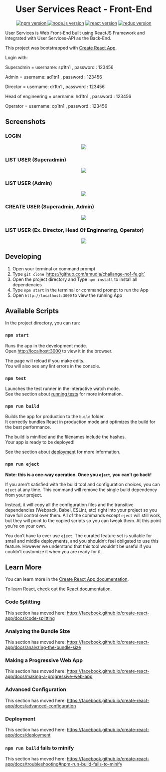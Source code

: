 <h1 align="center">User Services React - Front-End</h1>

<p align="center">
<a href="#"><img src="https://img.shields.io/badge/npm-6.13.4-brightgreen.svg?style=flat-square" alt="npm version">
</a>
<a href="#"><img src="https://img.shields.io/badge/node.js-12.14.0-blue.svg?style=flat-square" alt="node.js version"></a>
<a href="#"><img src="https://img.shields.io/badge/react-16.12.0-green.svg?style=flat-square" alt="react version"></a>
<a href="#"><img src="https://img.shields.io/badge/redux-4.0.5-informational.svg?style=flat-square" alt="redux version"></a>
</p>

User Services is Web Front-End built using ReactJS Framework and Integrated with User Services-API as the Back-End.

This project was bootstrapped with [Create React App](https://github.com/facebook/create-react-app).

Login with:
<p>
Superadmin = username: sp1tn1 , password : 123456
</p>
<p>
  Admin = username: ad1tn1 , password : 123456
</p>
<p>
  Director = username: dr1tn1 , password : 123456
</p>
<p>
  Head of engineering = username: hd1tn1 , password : 123456
</p>
<p>
  Operator = username: op1tn1 , password : 123456
</p>

## Screenshots

### LOGIN
<p align="center">
  <img src="https://user-images.githubusercontent.com/48955952/84592480-32cbab00-ae70-11ea-8073-23e0f74563fd.png">
</p>

### LIST USER (Superadmin)
<p align="center">
  <img src="https://user-images.githubusercontent.com/48955952/84592543-9e157d00-ae70-11ea-9cb3-4036c7c034c6.png">
</p>

### LIST USER (Admin)
<p align="center">
  <img src="https://user-images.githubusercontent.com/48955952/84592557-c604e080-ae70-11ea-984a-18798240c0b2.png">
</p>

### CREATE USER (Superadmin, Admin)
<p align="center">
  <img src="https://user-images.githubusercontent.com/48955952/84592543-9e157d00-ae70-11ea-9cb3-4036c7c034c6.png">
</p>

### LIST USER (Ex. Director, Head Of Enginnering, Operator)
<p align="center">
  <img src="https://user-images.githubusercontent.com/48955952/84592583-f2206180-ae70-11ea-8217-35f67c0c46ce.png">
</p>

## Developing
1. Open your terminal or command prompt
2. Type `git clone `https://github.com/amudia/challange-no1-fe.git`
3. Open the project directory and Type `npm install` to install all dependencies
4. Type `npm start` in the terminal or command prompt to run the App
5. Open `http://localhost:3000` to view the running App

## Available Scripts

In the project directory, you can run:

### `npm start`

Runs the app in the development mode.<br />
Open [http://localhost:3000](http://localhost:3000) to view it in the browser.

The page will reload if you make edits.<br />
You will also see any lint errors in the console.

### `npm test`

Launches the test runner in the interactive watch mode.<br />
See the section about [running tests](https://facebook.github.io/create-react-app/docs/running-tests) for more information.

### `npm run build`

Builds the app for production to the `build` folder.<br />
It correctly bundles React in production mode and optimizes the build for the best performance.

The build is minified and the filenames include the hashes.<br />
Your app is ready to be deployed!

See the section about [deployment](https://facebook.github.io/create-react-app/docs/deployment) for more information.

### `npm run eject`

**Note: this is a one-way operation. Once you `eject`, you can’t go back!**

If you aren’t satisfied with the build tool and configuration choices, you can `eject` at any time. This command will remove the single build dependency from your project.

Instead, it will copy all the configuration files and the transitive dependencies (Webpack, Babel, ESLint, etc) right into your project so you have full control over them. All of the commands except `eject` will still work, but they will point to the copied scripts so you can tweak them. At this point you’re on your own.

You don’t have to ever use `eject`. The curated feature set is suitable for small and middle deployments, and you shouldn’t feel obligated to use this feature. However we understand that this tool wouldn’t be useful if you couldn’t customize it when you are ready for it.

## Learn More

You can learn more in the [Create React App documentation](https://facebook.github.io/create-react-app/docs/getting-started).

To learn React, check out the [React documentation](https://reactjs.org/).

### Code Splitting

This section has moved here: https://facebook.github.io/create-react-app/docs/code-splitting

### Analyzing the Bundle Size

This section has moved here: https://facebook.github.io/create-react-app/docs/analyzing-the-bundle-size

### Making a Progressive Web App

This section has moved here: https://facebook.github.io/create-react-app/docs/making-a-progressive-web-app

### Advanced Configuration

This section has moved here: https://facebook.github.io/create-react-app/docs/advanced-configuration

### Deployment

This section has moved here: https://facebook.github.io/create-react-app/docs/deployment

### `npm run build` fails to minify

This section has moved here: https://facebook.github.io/create-react-app/docs/troubleshooting#npm-run-build-fails-to-minify
